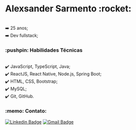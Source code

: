 <h1>Alexsander Sarmento :rocket:</h1>

<br/> :arrow_right: 25 anos;
<br/> :arrow_right: Dev fullstack;

<h3> :pushpin: Habilidades Técnicas</h3>

<br/> :heavy_check_mark: JavaScript, TypeScript, Java;
<br/> :heavy_check_mark: ReactJS, React Native, Node.js, Spring Boot;
<br/> :heavy_check_mark:  HTML, CSS, Bootstrap;
<br/> :heavy_check_mark:  MySQL;
<br/> :heavy_check_mark:  Git, GitHub.

<h3>:memo: Contato: </h3>

[![Linkedin Badge](https://img.shields.io/badge/-Linkedin-blue?style=flat-square&logo=Linkedin&logoColor=white&link=https://www.linkedin.com/in/alexsander-sarmento-a58b18174/)](https://www.linkedin.com/in/alexsander-sarmento-a58b18174/) 
[![Gmail Badge](https://img.shields.io/badge/-Gmail-c14438?style=flat-square&logo=Gmail&logoColor=white&link=mailto:tgmarinho@gmail.com)](mailto:alexsander.br18@gmail.com)
